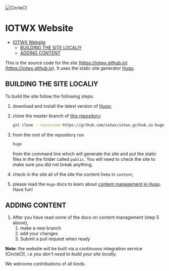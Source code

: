 ![CircleCI](https://img.shields.io/circleci/build/gh/iotwx/iotwx.github.io-hugo?label=deploy&logo=circleci&style=for-the-badge)

# IOTWX Website

- [IOTWX Website](#iotwx-website)
  - [BUILDING THE SITE LOCALlY](#building-the-site-locally)
  - [ADDING CONTENT](#adding-content)

This is the source code for the site [https://iotwx.github.io](https://iotwx.github.io). It uses the static site generator [Hugo](https://gohugo.io).

## BUILDING THE SITE LOCALlY

To build the site follow the following steps:

1. download and install the latest version of [Hugo](https://gohugo.io/getting-started/installing);

2. clone the master branch of [this repository](https://github.com/iotwx/iotwx.github.io-hugo.git);

   ```bash
   git clone --recursive https://github.com/iotwx/iotwx.github.io-hugo.git
   ```

3. from the root of the repository run

   ```bash
   hugo
   ```

   from the command line which will generate the site and put the static files in the the folder called `public`. You will need to check the site to make sure you did not break anything;

4. check in the site all of the site the content lives in `content`;

5. please read the `Hugo` docs to learn about [content management in Hugo](https://gohugo.io/content-management/). Have fun!

## ADDING CONTENT

1. After you have read some of the docs on content management (step 5 above),
   1. make a new branch
   2. add your changes
   3. Submit a pull request when ready

**Note**: the website will be built via a continuous integration service (CircleCI), i.e _you don't need to build your site locally_.

We welcome contributions of all kinds.
